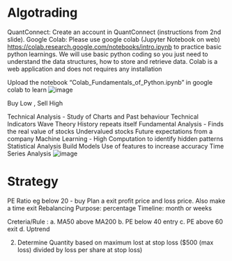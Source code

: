 # Algotrading

QuantConnect:
Create	an account in QuantConnect (instructions from 2nd slide). 
Google Colab:
Please use google colab (Jupyter Notebook on web)  https://colab.research.google.com/notebooks/intro.ipynb
to practice basic python learnings. We will use basic python coding  so you just need to understand the data structures, how to store  and retrieve data. Colab	is a web application and does not  requires any installation

Upload the notebook “Colab_Fundamentals_of_Python.ipynb”  in google colab to learn
![image](https://user-images.githubusercontent.com/16415155/147427766-db7ba3bd-fc83-4312-805d-82c7197db85e.png)

Buy Low , Sell High

Technical Analysis - Study of Charts and Past behaviour
Technical Indicators
Wave Theory
History repeats itself
Fundamental Analysis - Finds the real value of stocks
Undervalued stocks
Future expectations from a company
Machine Learning - High Computation to identify hidden patterns
Statistical Analysis
Build Models
Use of features to increase accuracy
Time Series Analysis
![image](https://user-images.githubusercontent.com/16415155/147431903-10ccd1c6-2eb4-475f-a6c3-786bc9222a80.png)

# Strategy
PE Ratio eg below 20 - buy
Plan a exit profit price and loss price. 
Also make a time exit
Rebalancing
Purpose: percentage
Timeline: month or weeks
 
 Creteria/Rule :
a. MA50 above MA200
b. PE below 40 entry
c. PE above 60 exit
d. Uptrend

2. Determine Quantity based on maximum lost at stop loss ($500 (max loss) divided by loss per share at stop loss)

